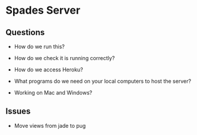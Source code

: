 # Spades Server

## Questions
  * How do we run this? 

  * How do we check it is running correctly?

  * How do we access Heroku?

  * What programs do we need on your local computers to host the server? 

  * Working on Mac and Windows?

## Issues
  * Move views from jade to pug
